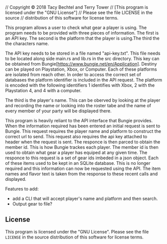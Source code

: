 // Copyright © 2018 Tacy Bechtel and Terry Tower
// [This program is licensed under the "GNU License"]
// Please see the file LICENSE in the source
// distribution of this software for license terms.

This program allows a user to check what gear a player is using. The program needs to be provided with three pieces of information. The first is an API key.  The second is the platform that the player is using.The third the the characters name.

The API key needs to be stored in a file named "api-key.txt". This file needs to be located along side main.rs and lib.rs in the src directory. This key can be obtained from Bungie[https://www.bungie.net/en/Application].
Destiny can be played on Playstation, Xbox, or Computer. Each of these platforms are isolated from reach other. In order to access the correct set of databases the platform identifier is included in the API request. The platform is encoded with the following identifiers 1 identifies with Xbox, 2 with the Playstation 4, and 4 with a computer.

The third is the player's name. This can be oberved by looking at the player and recording the name or looking into the roster tabe and the name of every member of your party will be displayed there. 

This program is heavily reliant to the API interface that Bungie provides. When the information required has been entered an initial request is sent to Bungie. This request requires the player name and platform to construct the correct url to send. This request also requires the api key attached to header when the request is sent. The responce is then parced to obtain the member id. This is how Bungie trackes each player. The member id is then used to obtain what gear a player has equiped at any given time. The responce to this request is a set of gear ids imbeded in a json object. Each of these items used to be kept in an SQLite database. This is no longer required and this information can now be requested using the API. 
The item names and flavor text is taken from the response to these recent calls and displayed. 

Features to add:
- add a CLI that will accept player's name and platform and then search.
- Output gear to file?

## License

This program is licensed under the "GNU License".  Please
see the file `LICENSE` in the source distribution of this
software for license terms.
